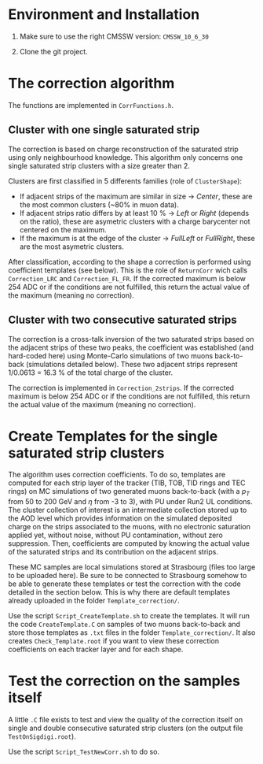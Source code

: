 # Environment and Installation

1. Make sure to use the right CMSSW version: `CMSSW_10_6_30`

2. Clone the git project.


# The correction algorithm

The functions are implemented in `CorrFunctions.h`.


## Cluster with one single saturated strip

The correction is based on charge reconstruction of the saturated strip using only neighbourhood knowledge. This algorithm only concerns one single saturated strip clusters with a size greater than 2.



Clusters are first classified in 5 differents families (role of `ClusterShape`): 
- If adjacent strips of the maximum are similar in size $\longrightarrow$ *Center*, these are the most common clusters (~80% in muon data).
- If adjacent strips ratio differs by at least 10 % $\longrightarrow$ *Left* or *Right* (depends on the ratio), these are asymetric clusters with a charge barycenter not centered on the maximum.
- If the maximum is at the edge of the cluster $\longrightarrow$ *FullLeft* or *FullRight*, these are the most asymetric clusters.



After classification, according to the shape a correction is performed using coefficient templates (see below). This is the role of `ReturnCorr` wich calls `Correction_LRC` and `Correction_FL_FR`. If the corrected maximum is below 254 ADC or if the conditions are not fulfilled, this return the actual value of the maximum (meaning no correction).


## Cluster with two consecutive saturated strips


The correction is a cross-talk inversion of the two saturated strips based on the adjacent strips of these two peaks, the coefficient was established (and hard-coded here) using Monte-Carlo simulations of two muons back-to-back (simulations detailed below). These two adjacent strips represent 1/0.0613 = 16.3 \% of the total charge of the cluster.


The correction is implemented in `Correction_2strips`. If the corrected maximum is below 254 ADC or if the conditions are not fulfilled, this return the actual value of the maximum (meaning no correction).


# Create Templates for the single saturated strip clusters

The algorithm uses correction coefficients. To do so, templates are computed for each strip layer of the tracker (TIB, TOB, TID rings and TEC rings) on MC simulations of two generated muons back-to-back (with a $p_T$ from 50 to 200 GeV and $\eta$ from -3 to 3), with PU under Run2 UL conditions. The cluster collection of interest is an intermediate collection stored up to the AOD level which provides information on the simulated deposited charge on the strips associated to the muons, with no electronic saturation applied yet, without noise, without PU contamination, without zero suppression. Then, coefficients are computed by knowing the actual value of the saturated strips and its contribution on the adjacent strips.


These MC samples are local simulations stored at Strasbourg (files too large to be uploaded here). Be sure to be connected to Strasbourg somehow to be able to generate these templates or test the correction with the code detailed in the section below. This is why there are default templates already uploaded in the folder `Template_correction/`.


Use the script `Script_CreateTemplate.sh` to create the templates. It will run the code `CreateTemplate.C` on samples of two muons back-to-back and store those templates as `.txt` files in the folder `Template_correction/`. It also creates `Check_Template.root` if you want to view these correction coefficients on each tracker layer and for each shape.


# Test the correction on the samples itself

A little `.C` file exists to test and view the quality of the correction itself on single and double consecutive saturated strip clusters (on the output file `TestOnSigdigi.root`).


Use the script `Script_TestNewCorr.sh` to do so.
